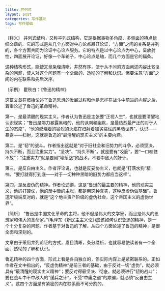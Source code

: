 ```yaml
---
title: 并列式
layout: post
categories: 写作基础
tags: 写作基础
---
```


〔释义〕 并列式结构，又称平列式结构，它是根据事物多角度、多侧面的特点组织文章的。它的形式是从几个方面对中心论点展开论证，“方面”之间的关系是并列的，各个方面共同为论证中心论点服务。它的特点是以中心论点为中心，呈放射性，四面展开论证，好像一个车轮子，中心论点是轴，而几个方面是它的辐条。

这种结构形式，能使文章条理清晰，井然有序，便于从不同的方面阐述内容比较复杂的问题，使人对这个问题有一个全面的、透彻的了解和认识。但要注意“方面”之间的内在联系和先后次序。

〔示例〕 瞿秋白：《鲁迅的精神》

这篇文章在概括论述了鲁迅思想的发展过程和他是怎样在战斗中前进的内容之后，着重论述了鲁迅的革命精神。

第一，是最清醒的现实主义。作者认为鲁迅是主张要“正视人生”，也就是要清醒地认识现实；“鲁迅是竭力暴露黑暗的，他的讽刺和幽默，是最热烈最严正的对于人生的态度”，“他的燃烧着的猛烈的火焰在扫射着猥劣腐烂的黑暗世界”。认识——暴露——扫射，这就是鲁迅的“最清醒的现实主义”的主要内涵。

第二，是“韧”的战斗。作者指出这就是“对于旧社会和旧势力的斗争，必须坚决，持久不断，而且注重实力”。“坚决”、“持久不断”，就是要有“咬筋”，要“一口咬住不放”；“注重实力”就是要用“壕堑战”的战术，不要中敌人的奸计。

第三，是反自由主义。作者评论说，也就是反妥协主义，也就是“打落水狗”精神。“要打就得打到底——对于一切种种黑暗的旧势力都应当这样”。

第四，是反虚伪的精神。作者论述道，这是“鲁迅的最主要的精神，他的现实主义，他的打硬仗，他的反中庸的主张，都是用这种真实，这种反虚伪做基础”。鲁迅所极端反对的，就是“这个地主资产阶级的虚伪社会，这个帝国主义的虚伪世界”。

〔简析〕 “鲁迅是中国文化革命的主将，他不但是伟大的文学家，而且是伟大的思想家和伟大的革命家。”(毛泽东《新民主主义论》)应该如何认识鲁迅的精神，是一个十分复杂的问题。作者基于对鲁迅的了解，从四个方面论述了鲁迅的精神，是很全面和深刻的。

文章由于采用并列论证的方式，眉目清晰，条分缕析，也就容易使读者有一个全面、透彻的了解和认识。

鲁迅精神的四个方面，形式上看是各自独立的，但实际内容上是紧密联系的。正如作者在文中指出的，“反虚伪精神”是前三者的基础，由于反对一切“虚伪”，就必须具有“最清醒的现实主义精神”；要反对得最坚决、彻底，就必须进行“韧的战斗”；要在战斗中不中敌人的“缓兵之计”，不受“中庸之道”的欺骗，就必须“反自由主义”。这四个方面是有紧密的内在联系而不可分割的。 
